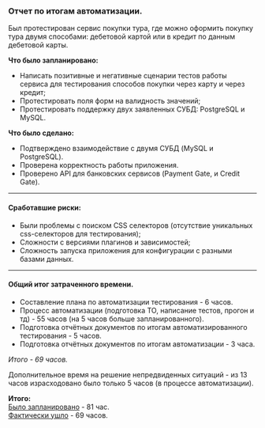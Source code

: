 ### Отчет по итогам автоматизации.  
Был протестирован сервис покупки тура, где можно оформить покупку тура двумя способами: дебетовой картой или в кредит по данным дебетовой карты. 
  

**Что было запланировано:**  
* Написать позитивные и негативные сценарии тестов работы сервиса для тестирования способов покупки через карту и через кредит;
* Протестировать поля форм на валидность значений;
* Протестировать поддержку двух заявленных СУБД: PostgreSQL и MySQL.

**Что было сделано:**  
* Подтверждено взаимодействие с двумя СУБД (MySQL и PostgreSQL).  
* Проверена корректность работы приложения.  
* Проверено API для банковских сервисов (Payment Gate, и Credit Gate).    

___
#### Сработавшие риски:  
* Были проблемы с поиском CSS селекторов (отсутствие уникальных css-селекторов для тестирования);
* Сложности с версиями плагинов и зависимостей;
* Сложность запуска приложения для конфигурации с разными базами данных.
___
#### Общий итог затраченного времени. 
* Составление плана по автоматизации тестирования - 6 часов.     
* Процесс автоматизации (подготовка ТО, написание тестов, прогон и тд) - 55 часов (на 5 часов больше запланированного).    
* Подготовка отчётных документов по итогам автоматизированного тестирования - 5 часов.     
* Подготовка отчётных документов по итогам автоматизации - 3 часа.
   
_Итого - 69 часов._

Дополнительное время на решение непредвиденных ситуаций - из 13 часов израсходовано было только 5 часов (в процессе автоматизации). 

**Итого:**      
[Было запланировано](https://github.com/AlinaKostromina/qa_diploma/blob/main/docs/Plan.md) - 81 час.    
[Фактически ушло](https://github.com/AlinaKostromina/qa_diploma/blob/main/docs/Summary.md) - 69 часов.
